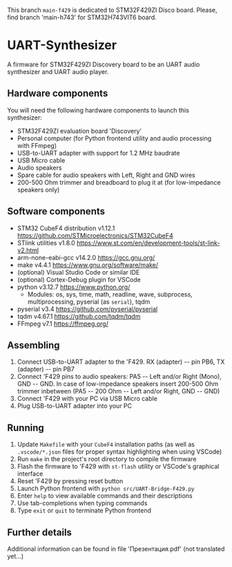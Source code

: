 This branch `main-f429` is dedicated to STM32F429ZI Disco board. Please, find branch 'main-h743' for STM32H743VIT6 board.

# UART-Synthesizer
A firmware for STM32F429ZI Discovery board to be an UART audio synthesizer and UART audio player.

## Hardware components
You will need the following hardware components to launch this synthesizer:
* STM32F429ZI evaluation board 'Discovery'
* Personal computer (for Python frontend utility and audio processing with FFmpeg)
* USB-to-UART adapter with support for 1.2 MHz baudrate
* USB Micro cable 
* Audio speakers
* Spare cable for audio speakers with Left, Right and GND wires
* 200-500 Ohm trimmer and breadboard to plug it at (for low-impedance speakers only)

## Software components
* STM32 CubeF4 distribution v1.12.1 https://github.com/STMicroelectronics/STM32CubeF4
* STlink utilities v1.8.0 https://www.st.com/en/development-tools/st-link-v2.html
* arm-none-eabi-gcc v14.2.0 https://gcc.gnu.org/
* make v4.4.1 https://www.gnu.org/software/make/
* (optional) Visual Studio Code or similar IDE
* (optional) Cortex-Debug plugin for VSCode
* python v3.12.7 https://www.python.org/
    * Modules: os, sys, time, math, readline, wave, subprocess, multiprocessing, pyserial (as `serial`), tqdm
* pyserial v3.4 https://github.com/pyserial/pyserial
* tqdm v4.67.1 https://github.com/tqdm/tqdm
* FFmpeg v7.1 https://ffmpeg.org/

## Assembling
1. Connect USB-to-UART adapter to the 'F429. RX (adapter) -- pin PB6, TX (adapter) -- pin PB7
2. Connect 'F429 pins to audio speakers: PA5 -- Left and/or Right (Mono), GND -- GND. In case of low-impedance speakers insert 200-500 Ohm trimmer inbetween (PA5 -- 200 Ohm -- Left and/or Right, GND -- GND)
3. Connect 'F429 with your PC via USB Micro cable
4. Plug USB-to-UART adapter into your PC

## Running
1. Update `Makefile` with your `CubeF4` installation paths (as well as `.vscode/*.json` files for proper syntax highlighting when using VSCode)
2. Run `make` in the project's root directory to compile the firmware
3. Flash the firmware to 'F429 with `st-flash` utility or VSCode's graphical interface
4. Reset 'F429 by pressing reset button
5. Launch Python frontend with `python src/UART-Bridge-F429.py`
6. Enter `help` to view available commands and their descriptions
7. Use tab-completions when typing commands
8. Type `exit` or `quit` to terminate Python frontend

## Further details

Additional information can be found in file 'Презентация.pdf' (not translated yet...)